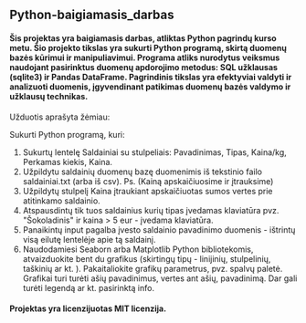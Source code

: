 ## Python-baigiamasis_darbas

#### Šis projektas yra baigiamasis darbas, atliktas Python pagrindų kurso metu. Šio projekto tikslas yra sukurti Python programą, skirtą duomenų bazės kūrimui ir manipuliavimui. Programa atliks nurodytus veiksmus naudojant pasirinktus duomenų apdorojimo metodus: SQL užklausas (sqlite3) ir Pandas DataFrame. Pagrindinis tikslas yra efektyviai valdyti ir analizuoti duomenis, įgyvendinant patikimas duomenų bazės valdymo ir užklausų technikas.

Užduotis aprašyta žėmiau:

Sukurti Python programą, kuri:

1. Sukurtų lentelę Saldainiai su stulpeliais: Pavadinimas, Tipas, Kaina/kg, Perkamas kiekis, Kaina.
2. Užpildytu saldainių duomenų bazę duomenimis iš tekstinio failo saldainiai.txt (arba iš csv). Ps. (Kainą apskaičiuosime ir įtrauksime)
3. Užpildytų stulpelį Kaina įtraukiant apskaičiuotas sumos vertes prie atitinkamo saldainio.
4. Atspausdintų tik tuos saldainius kurių tipas įvedamas klaviatūra pvz. "Šokoladinis" ir kaina > 5 eur - įvedama klaviatūra.
5. Panaikintų input pagalba įvesto saldainio pavadinimo duomenis - ištrintų visą eilutę lentelėje apie tą saldainį.
6. Naudodamiesi Seaborn arba Matplotlib Python bibliotekomis, atvaizduokite bent du grafikus (skirtingų tipų - linijinių, stulpelinių, taškinių ar kt. ). 
Pakaitaliokite grafikų parametrus, pvz. spalvų paletė. Grafikai turi turėti ašių pavadinimus, vertes ant ašių, pavadinimą. Dar gali turėti legendą ar kt. pasirinktą info.

#### Projektas yra licenzijuotas MIT licenzija.
